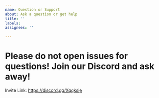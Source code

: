 ```yaml
---
name: Question or Support
about: Ask a question or get help
title: ''
labels: 
assignees: ''

---
```

# Please do not open issues for questions! Join our Discord and ask away!

Invite Link: https://discord.gg/Xqqksje
